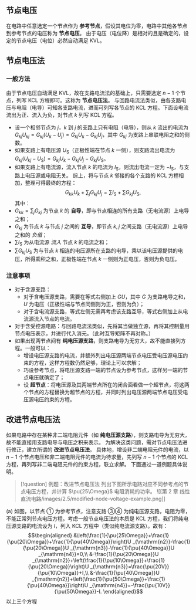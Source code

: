 ## 节点电压
在电路中任意选定一个节点作为 **参考节点**，假设其电位为零，电路中其他各节点到参考节点的电压称为 **节点电压**。
由于电压（电位降）是相对的且是确定的，设定的节点电压（电位）必然自动满足 KVL。
## 节点电压法
### 一般方法
由于节点电压自动满足 KVL，故在支路电流法的基础上，只需要选定 $n-1$ 个节点，列写 KCL 方程即可。这称为 **节点电压法**。
与回路电流法类似，由各支路电压与电阻（电导）可知各支路电流，进而可列写各节点的 KCL 方程。下面设电流流出为正、流入为负，对节点 $k$ 列写 KCL 方程。
- 设一个相邻节点为 $j$，$k$ 到 $j$ 的支路上只有电阻（电导），则从 $k$ 流出的电流为 $G_{kj}U_{kj}=G_{kj}(U_k-U_j)=G_{kj}U_k-G_{kj}U_j$，其中 $G_{kj}$ 为支路上串联电阻之和的倒数。
- 如果支路上有电压源 $U_{\mathrm S}$（正极性端在节点 $k$ 一侧），则支路流出电流为 $G_{kj}(U_{kj}-U_{\mathrm S})=G_{kj}U_k-G_{kj}U_j-G_{kj}U_{\mathrm S}$。
- 如果支路上有电流源，流入节点 $k$ 的电流为 $I_{\mathrm S}$，则流出电流一定为 $-I_{\mathrm S}$，与支路上电压源或电阻无关。
综上，将与节点 $k$ 邻接的各个支路的 KCL 方程相加，整理可得最终的方程：$$G_{kk}U_k+\sum_jG_{kj}U_j=\sum I _{\mathrm{S}}+\sum G_{kj}U _{\mathrm{S}},$$其中：
- $G_{kk}=\sum_jG_{kj}$ 为节点 $k$ 的 **自导**，即与节点相连的所有支路（无电流源）上电导之和；
- $G_{kj}$ 为节点 $k$ 与节点 $j$ 之间的 **互导**，即节点 $k,j$ 之间支路（无电流源）上电导之和的 *负值*；
- $\sum I _{\mathrm{S}}$ 为从电流源 *流入* 节点 $k$ 的电流之和；
- $\sum G_{kj}U _{\mathrm{S}}$ 为与节点 $k$ 相连的电压源所在支路的电导，乘以该电压源提供的电压，所得乘积之和，正极性端在节点 $k$ 一侧则为正电压，否则为负电压。
### 注意事项
- 对于含源支路：
	- 对于含电压源支路，需要在等式右侧加上 $GU$，其中 $G$ 为支路电导之和，$U$ 为电压（正极性端与节点同侧则为正，否则为负）；
	- 对于含电流源支路，等式左侧无需再考虑该支路互导，等式右侧加上从电流源流入节点的电流。
- 对于含受控源电路：与回路电流法类似，先将其当做独立源，再将其控制量用节点电压表示，并进行代入消元。（此时互导矩阵不再对称。）
- 如果出现两节点间有 **纯电压源支路**，则支路电导为无穷大，故不能直接列方程。一般可以：
	- 增设电压源支路的电流，并额外列出电压源两端节点电压受电压源电压约束的方程，这样方程数仍然足够，理论上可以求解；
	- 巧设参考节点，将电压源支路一端的节点设为参考节点，这样另一端的节点电压就确定了；
	- 设 **超节点**：将电压源及其两端节点所在的闭合面看做一个超节点，将这两个节点的方程替换为超节点的方程，并同时列出电压源两端节点电压受电压源电压约束的方程。
## 改进节点电压法
如果电路中存在某种非二端电阻元件（如 **纯电压源支路**），则支路电导为无穷大，故不能直接用支路电导与电压之积来表示。
为解决这类问题，需对节点电压法进行修正，建立所谓的 **改进节点电压法**。
具体地，增设非二端电阻元件的电流，以 $n-1$ 个节点电压和非二端电阻元件的电流为待求量，先列写 $n-1$ 个节点的 KCL 方程，再列写非二端电阻元件的约束方程，联立求解。
下面通过一道例题具体说明。
> [!question] 例题：改进节点电压法
> 列出下图所示电路对应不同参考点的节点电压方程，并计算 $\pu{25\Omega}$ 电阻消耗的功率。
> ![[第 2 章 线性直流电路/images/2.5/modified-node-voltage-example.png]]

(a) 如图，以节点 ① 为参考节点，注意支路 ③④ 为纯电压源支路，电阻为零，不能正常列节点电压方程。考虑一般节点电压法的本质是 KCL 方程，我们将纯电压源支路的电流设为 $I$，列入 KCL 方程中（类似纯电流源支路）。故有： $$\begin{aligned}
	&\left(\frac{1}{\pu{25\Omega}}+\frac{1}{\pu{20\Omega}}+\frac{1}{\pu{40\Omega}}\right)U _{\mathrm{n2}}-\frac{1}{\pu{20\Omega}}U _{\mathrm{n3}}-\frac{1}{\pu{40\Omega}}U _{\mathrm{n4}}=0,\\
	&-\frac{1}{\pu{20\Omega}}U _{\mathrm{n2}}+\left(\frac{1}{\pu{10\Omega}}+\frac{1}{\pu{20\Omega}}\right)U _{\mathrm{n3}}=\frac{\pu{20V}}{\pu{10\Omega}}+I,\\
    &-\frac{1}{\pu{40\Omega}}U _{\mathrm{n2}}+\left(\frac{1}{\pu{50\Omega}}+\frac{1}{\pu{40\Omega}}\right)U _{\mathrm{n4}}=-\frac{\pu{10V}}{\pu{50\Omega}}-I.
\end{aligned}$$以上三个方程